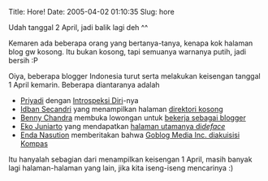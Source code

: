 Title: Hore!
Date: 2005-04-02 01:10:35
Slug: hore

<p>Udah tanggal 2 April, jadi balik lagi deh ^^</p>

<p>Kemaren ada beberapa orang yang bertanya-tanya,
kenapa kok halaman blog gw kosong. Itu bukan kosong,
tapi semuanya warnanya putih, jadi bersih :P</p>

<p>Oiya, beberapa blogger Indonesia turut serta melakukan
keisengan tanggal 1 April kemarin. Beberapa diantaranya
adalah</p>

<ul>
<li><a href="http://priyadi.net">Priyadi</a> dengan <a href="http://priyadi.net/archives/2005/04/01/introspeksi-diri/">Introspeksi Diri</a>-nya</li>
<li><a href="http://secandri.com">Idban Secandri</a> yang menampilkan halaman <a href="http://secandri.com/blog/2005/03/31/have-a-nice-april-fool/">direktori kosong</a></li>
<li><a href="http://bennychandra.com">Benny Chandra</a> membuka lowongan untuk <a href="http://bennychandra.com/2005/04/01/lowongan-kerja-di-bennychandracom/">bekerja sebagai blogger</a></li>
<li><a href="http://data.startrek.or.id">Eko Juniarto</a> yang mendapatkan <a href="http://data.startrek.or.id/?p=75">halaman utamanya di<em>deface</em></a></li>
<li><a href="http://enda.goblogmedia.com">Enda Nasution</a> memberitakan bahwa <a href="http://enda.goblogmedia.com/akuisisi-goblog-media-inc-oleh-kompas-group.html">Goblog Media Inc. diakuisisi Kompas</a></li>
</ul>

<p>Itu hanyalah sebagian dari menampilkan keisengan 1 April, masih banyak
lagi halaman-halaman yang lain, jika kita iseng-iseng mencarinya :)</p>
